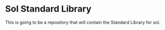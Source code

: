 # Sol Standard Library

This is going to be a repository that will contain the Standard Library for sol.
